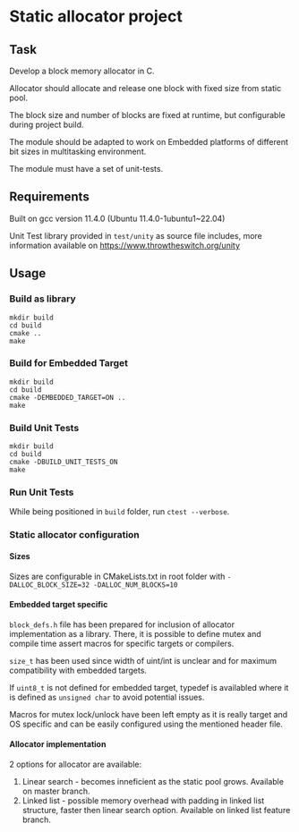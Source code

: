 # Static allocator project

## Task
Develop a block memory allocator in C.

Allocator should allocate and release one block with fixed size from static pool.

The block size and number of blocks are fixed at runtime, but configurable during project build.

The module should be adapted to work on Embedded platforms of different bit sizes in multitasking environment.

The module must have a set of unit-tests.

## Requirements
Built on gcc version 11.4.0 (Ubuntu 11.4.0-1ubuntu1~22.04) 

Unit Test library provided in ```test/unity``` as source file includes, more information available on https://www.throwtheswitch.org/unity

## Usage
### Build as library
```
mkdir build
cd build
cmake ..
make
```
### Build for Embedded Target
```
mkdir build
cd build
cmake -DEMBEDDED_TARGET=ON ..
make
```
### Build Unit Tests
```
mkdir build
cd build
cmake -DBUILD_UNIT_TESTS_ON
make
```

### Run Unit Tests
While being positioned in ```build``` folder, run ```ctest --verbose```.

### Static allocator configuration
#### Sizes
Sizes are configurable in CMakeLists.txt in root folder with ```-DALLOC_BLOCK_SIZE=32 -DALLOC_NUM_BLOCKS=10```

#### Embedded target specific
```block_defs.h``` file has been prepared for inclusion of allocator implementation as a library. There, it is possible to define mutex and compile time assert macros for specific targets or compilers.

```size_t``` has been used since width of uint/int is unclear and for maximum compatibility with embedded targets.

If ```uint8_t``` is not defined for embedded target, typedef is availabled where it is defined as ```unsigned char``` to avoid potential issues.

Macros for mutex lock/unlock have been left empty as it is really target and OS specific and can be easily configured using the mentioned header file.

#### Allocator implementation
2 options for allocator are available:
1. Linear search - becomes inneficient as the static pool grows. Available on master branch.
2. Linked list - possible memory overhead with padding in linked list structure, faster then linear search option. Available on linked list feature branch.
